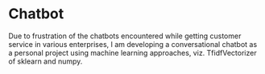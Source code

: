# Chatbot
Due to frustration of the chatbots encountered while getting customer service in various enterprises, I am developing a conversational chatbot as a personal project using machine learning approaches, viz. TfidfVectorizer of sklearn and numpy.
